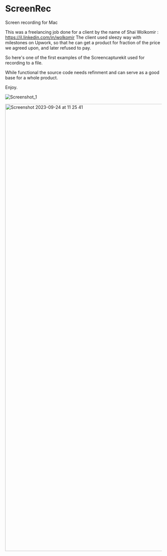 # ScreenRec
Screen recording for Mac

This was a freelancing job done for a client by the name of Shai Wolkomir : https://il.linkedin.com/in/wolkomir
The client used sleezy way with milestones on Upwork, so that he can get a product for fraction of the price we agreed upon, and later refused to pay.

So here's one of the first examples of the Screencapturekit used for recording to a file.

While functional the source code needs refinment and can serve as a good base for a whole product.

Enjoy.

![Screenshot_1](https://github.com/hmachine83/ScreenRec/assets/12422024/2472cbe1-9aef-419a-bbf2-2a7ec5046965)


<img width="1440" alt="Screenshot 2023-09-24 at 11 25 41" src="https://github.com/hmachine83/ScreenRec/assets/12422024/c9f5a715-958c-4e76-96c1-4098df145c2d">





